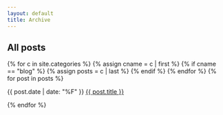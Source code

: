```yaml
---
layout: default
title: Archive
---
```


<article>
  <h1>All posts</h1>

  {% for c in site.categories %}
  {% assign cname = c | first %}
  {% if cname == "blog" %}
  {% assign posts = c | last %}
  {% endif %}
  {% endfor %}
  {% for post in posts %}
  <p>
    <time datetime="{{ post.date | date: "%F" }}">{{ post.date | date: "%F" }}</time>
    <a href="{% if post.link %}{{ post.link }}{% else %}{{ post.url }}{% endif %}"><i class="icon fa fa-small {% if post.link %}fa-external-link{% else %}fa-file-text-o{% endif %}"></i> {{ post.title }}</a> 
  </p>
  {% endfor %}
</article>